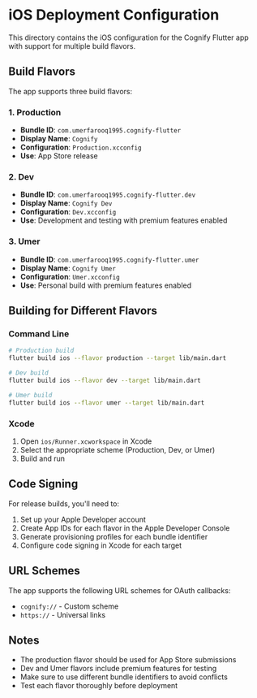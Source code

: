 # iOS Deployment Configuration

This directory contains the iOS configuration for the Cognify Flutter app with support for multiple build flavors.

## Build Flavors

The app supports three build flavors:

### 1. Production
- **Bundle ID**: `com.umerfarooq1995.cognify-flutter`
- **Display Name**: `Cognify`
- **Configuration**: `Production.xcconfig`
- **Use**: App Store release

### 2. Dev
- **Bundle ID**: `com.umerfarooq1995.cognify-flutter.dev`
- **Display Name**: `Cognify Dev`
- **Configuration**: `Dev.xcconfig`
- **Use**: Development and testing with premium features enabled

### 3. Umer
- **Bundle ID**: `com.umerfarooq1995.cognify-flutter.umer`
- **Display Name**: `Cognify Umer`
- **Configuration**: `Umer.xcconfig`
- **Use**: Personal build with premium features enabled

## Building for Different Flavors

### Command Line
```bash
# Production build
flutter build ios --flavor production --target lib/main.dart

# Dev build
flutter build ios --flavor dev --target lib/main.dart

# Umer build
flutter build ios --flavor umer --target lib/main.dart
```

### Xcode
1. Open `ios/Runner.xcworkspace` in Xcode
2. Select the appropriate scheme (Production, Dev, or Umer)
3. Build and run

## Code Signing

For release builds, you'll need to:

1. Set up your Apple Developer account
2. Create App IDs for each flavor in the Apple Developer Console
3. Generate provisioning profiles for each bundle identifier
4. Configure code signing in Xcode for each target

## URL Schemes

The app supports the following URL schemes for OAuth callbacks:
- `cognify://` - Custom scheme
- `https://` - Universal links

## Notes

- The production flavor should be used for App Store submissions
- Dev and Umer flavors include premium features for testing
- Make sure to use different bundle identifiers to avoid conflicts
- Test each flavor thoroughly before deployment
